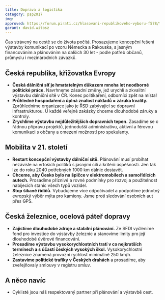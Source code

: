 ```yaml
---
title: Doprava a logistika
category: psp2017
img: 
approved: https://forum.pirati.cz/hlasovani-republikoveho-vyboru-f578/topic37507.html
garant: david.witosz
---
```


Čas strávený na cestě se do života počítá. Prosazujeme koncepční řešení výstavby komunikací po vzoru Německa a Rakouska, s jasným financováním a plánováním na dalších 30 let - podle potřeb občanů, průmyslu i mezinárodních závazků.

## Česká republika, křižovatka Evropy

- **Česká dálniční síť je hmatatelným důkazem mnoha let neodborné politické práce.** Navrhneme zásadní změny, jež urychlí a zkvalitní výstavbu dálniční sítě v ČR. Konec politikaření, odborníci zpět na místa!
- **Průhledné hospodaření a úplná znalost nákladů = záruka kvality.** Zprůhledníme organizace jako je ŘSD zabývající se dopravní infrastrukturou. U každé veřejné zakázky chceme dlouhodobé záruky a kontroly.
- **Zrychlíme výstavbu nejdůležitějších dopravních tepen.** Zasadíme se o řádnou přípravu projektů, jednodušší administrativu, aktivní a férovou komunikaci s občany a omezení možností pro spekulanty.

## Mobilita v 21. století

- **Restart koncepční výstavby dálniční sítě.** Plánování musí probíhat nezávisle na vrtoších politiků s jasnými cíli a kritérii úspěšnosti. Jen tak lze do roku 2040 potřebných 1000 km dálnic dostavět.
- **Chceme, aby Česko bylo na špičce v elektromobilech a samořídících autech.** Prosadíme příznivé a rovné podmínky pro rozvoj a použitelnost nabíjecích stanic všech typů vozidel.
- **Stop šikaně řidičů.** Vybudujeme více odpočívadel a podpoříme jednotný evropský výběr mýta pro kamiony. Jsme proti sledování osobních aut přes GPS.

## Česká železnice, ocelová páteř dopravy

- **Zajistíme dlouhodobé zdroje a stabilní plánování.** Ze SFDI vyčleníme fond pro investice do výstavby železnic a stanovíme limity pro její dlouhodobé úvěrové financování.
- **Prosadíme výstavbu vysokorychlostních tratí v co nejkratších termínech a s účastí českých vysokých škol.** Vysokorychlostní železnice znamená provozní rychlost minimálně 250 km/h.
- **Zastavíme politické trafiky v Českých drahách** a prosadíme, aby zveřejňovaly smlouvy v registru smluv. 

## A něco navíc

- Cyklisté jsou náš respektovaný partner při plánování a výstavbě cest.
